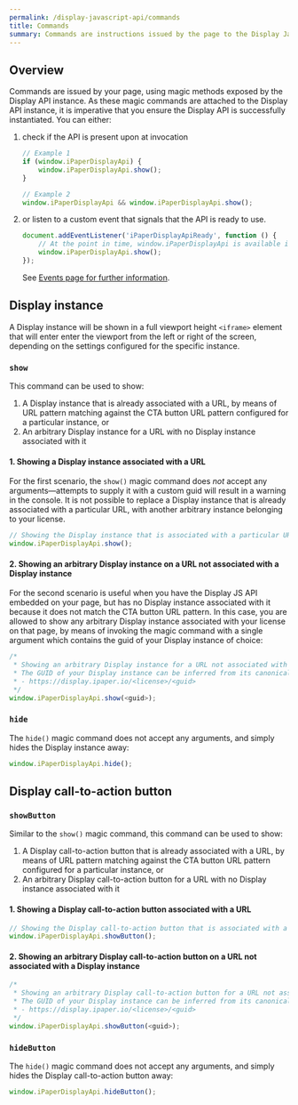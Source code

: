 ```yaml
---
permalink: /display-javascript-api/commands
title: Commands
summary: Commands are instructions issued by the page to the Display JavaScript API. Commands can be invoked by calling magic methods, which can be accessed directly from the API instance.
---
```


## Overview

Commands are issued by your page, using magic methods exposed by the Display API instance. As these magic commands are attached to the Display API instance, it is imperative that you ensure the Display API is successfully instantiated. You can either:

1. check if the API is present upon at invocation

    ```js
    // Example 1
    if (window.iPaperDisplayApi) {
        window.iPaperDisplayApi.show();
    }

    // Example 2
    window.iPaperDisplayApi && window.iPaperDisplayApi.show();
    ```

2. or listen to a custom event that signals that the API is ready to use.

    ```js
    document.addEventListener('iPaperDisplayApiReady', function () {
        // At the point in time, window.iPaperDisplayApi is available in the global scope
        window.iPaperDisplayApi.show();
    });
    ```

     See [Events page for further information](/display-javascript-api/events).

## Display instance

A Display instance will be shown in a full viewport height `<iframe>` element that will enter enter the viewport from the left or right of the screen, depending on the settings configured for the specific instance.

### `show`

This command can be used to show:

1. A Display instance that is already associated with a URL, by means of URL pattern matching against the CTA button URL pattern configured for a particular instance, or
2. An arbitrary Display instance for a URL with no Display instance associated with it

#### 1. Showing a Display instance associated with a URL
For the first scenario, the `show()` magic command does *not* accept any arguments&mdash;attempts to supply it with a custom guid will result in a warning in the console. It is not possible to replace a Display instance that is already associated with a particular URL, with another arbitrary instance belonging to your license.

```js
// Showing the Display instance that is associated with a particular URL
window.iPaperDisplayApi.show();
```

#### 2. Showing an arbitrary Display instance on a URL not associated with a Display instance

For the second scenario is useful when you have the Display JS API embedded on your page, but has no Display instance associated with it because it does not match the CTA button URL pattern. In this case, you are allowed to show any arbitrary Display instance associated with your license on that page, by means of invoking the magic command with a single argument which contains the guid of your Display instance of choice:

```js
/*
 * Showing an arbitrary Display instance for a URL not associated with any Display instances
 * The GUID of your Display instance can be inferred from its canonical URL in the following format:
 * - https://display.ipaper.io/<license>/<guid>
 */
window.iPaperDisplayApi.show(<guid>);
```

### `hide`

The `hide()` magic command does not accept any arguments, and simply hides the Display instance away:

```js
window.iPaperDisplayApi.hide();
```

## Display call-to-action button

### `showButton`

Similar to the `show()` magic command, this command can be used to show:

1. A Display call-to-action button that is already associated with a URL, by means of URL pattern matching against the CTA button URL pattern configured for a particular instance, or
2. An arbitrary Display call-to-action button for a URL with no Display instance associated with it

#### 1. Showing a Display call-to-action button associated with a URL

```js
// Showing the Display call-to-action button that is associated with a particular URL
window.iPaperDisplayApi.showButton();
```

#### 2. Showing an arbitrary Display call-to-action button on a URL not associated with a Display instance

```js
/*
 * Showing an arbitrary Display call-to-action button for a URL not associated with any Display instances
 * The GUID of your Display instance can be inferred from its canonical URL in the following format:
 * - https://display.ipaper.io/<license>/<guid>
 */
window.iPaperDisplayApi.showButton(<guid>);
```

### `hideButton`

The `hide()` magic command does not accept any arguments, and simply hides the Display call-to-action button away:

```js
window.iPaperDisplayApi.hideButton();
```